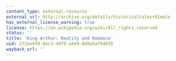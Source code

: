 ```yaml
---
content_type: external-resource
external_url: http://archive.org/details/historicaltalesr01malo
has_external_license_warning: true
license: https://en.wikipedia.org/wiki/All_rights_reserved
status: ''
title: 'King Arthur: Reality and Romance'
uid: 272ae9f0-8ec3-49f8-a4e9-0d9a5af94039
wayback_url: ''
---
```

